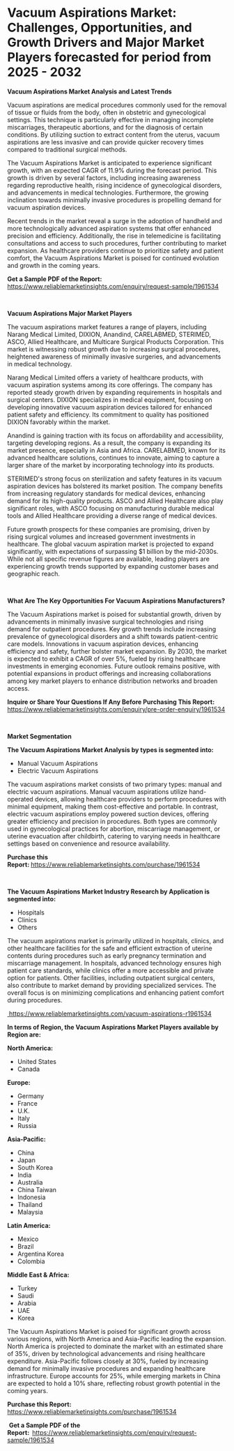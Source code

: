 <p><h1>Vacuum Aspirations Market: Challenges, Opportunities, and Growth Drivers and Major Market Players forecasted for period from 2025 - 2032</h1></p><p><strong>Vacuum Aspirations Market Analysis and Latest Trends</strong></p>
<p><p>Vacuum aspirations are medical procedures commonly used for the removal of tissue or fluids from the body, often in obstetric and gynecological settings. This technique is particularly effective in managing incomplete miscarriages, therapeutic abortions, and for the diagnosis of certain conditions. By utilizing suction to extract content from the uterus, vacuum aspirations are less invasive and can provide quicker recovery times compared to traditional surgical methods.</p><p>The Vacuum Aspirations Market is anticipated to experience significant growth, with an expected CAGR of 11.9% during the forecast period. This growth is driven by several factors, including increasing awareness regarding reproductive health, rising incidence of gynecological disorders, and advancements in medical technologies. Furthermore, the growing inclination towards minimally invasive procedures is propelling demand for vacuum aspiration devices. </p><p>Recent trends in the market reveal a surge in the adoption of handheld and more technologically advanced aspiration systems that offer enhanced precision and efficiency. Additionally, the rise in telemedicine is facilitating consultations and access to such procedures, further contributing to market expansion. As healthcare providers continue to prioritize safety and patient comfort, the Vacuum Aspirations Market is poised for continued evolution and growth in the coming years.</p></p>
<p><strong>Get a Sample PDF of the Report:&nbsp;</strong> <a href="https://www.reliablemarketinsights.com/enquiry/request-sample/1961534?utm_campaign=3284&utm_medium=2&utm_source=Github&utm_content=ia&utm_term=13042025&utm_id=vacuum-aspirations">https://www.reliablemarketinsights.com/enquiry/request-sample/1961534</a></p>
<p>&nbsp;</p>
<p><strong>Vacuum Aspirations Major Market Players</strong></p>
<p><p>The vacuum aspirations market features a range of players, including Narang Medical Limited, DIXION, Anandind, CARELABMED, STERIMED, ASCO, Allied Healthcare, and Multicare Surgical Products Corporation. This market is witnessing robust growth due to increasing surgical procedures, heightened awareness of minimally invasive surgeries, and advancements in medical technology.</p><p>Narang Medical Limited offers a variety of healthcare products, with vacuum aspiration systems among its core offerings. The company has reported steady growth driven by expanding requirements in hospitals and surgical centers. DIXION specializes in medical equipment, focusing on developing innovative vacuum aspiration devices tailored for enhanced patient safety and efficiency. Its commitment to quality has positioned DIXION favorably within the market.</p><p>Anandind is gaining traction with its focus on affordability and accessibility, targeting developing regions. As a result, the company is expanding its market presence, especially in Asia and Africa. CARELABMED, known for its advanced healthcare solutions, continues to innovate, aiming to capture a larger share of the market by incorporating technology into its products.</p><p>STERIMED's strong focus on sterilization and safety features in its vacuum aspiration devices has bolstered its market position. The company benefits from increasing regulatory standards for medical devices, enhancing demand for its high-quality products. ASCO and Allied Healthcare also play significant roles, with ASCO focusing on manufacturing durable medical tools and Allied Healthcare providing a diverse range of medical devices.</p><p>Future growth prospects for these companies are promising, driven by rising surgical volumes and increased government investments in healthcare. The global vacuum aspiration market is projected to expand significantly, with expectations of surpassing $1 billion by the mid-2030s. While not all specific revenue figures are available, leading players are experiencing growth trends supported by expanding customer bases and geographic reach.</p></p>
<p>&nbsp;</p>
<p><strong>What Are The Key Opportunities For Vacuum Aspirations Manufacturers?</strong></p>
<p><p>The Vacuum Aspirations market is poised for substantial growth, driven by advancements in minimally invasive surgical technologies and rising demand for outpatient procedures. Key growth trends include increasing prevalence of gynecological disorders and a shift towards patient-centric care models. Innovations in vacuum aspiration devices, enhancing efficiency and safety, further bolster market expansion. By 2030, the market is expected to exhibit a CAGR of over 5%, fueled by rising healthcare investments in emerging economies. Future outlook remains positive, with potential expansions in product offerings and increasing collaborations among key market players to enhance distribution networks and broaden access.</p></p>
<p><strong>Inquire or Share Your Questions If Any Before Purchasing This Report:</strong> <a href="https://www.reliablemarketinsights.com/enquiry/pre-order-enquiry/1961534?utm_campaign=3284&utm_medium=2&utm_source=Github&utm_content=ia&utm_term=13042025&utm_id=vacuum-aspirations">https://www.reliablemarketinsights.com/enquiry/pre-order-enquiry/1961534</a></p>
<p>&nbsp;</p>
<p><strong>Market Segmentation</strong></p>
<p><strong>The Vacuum Aspirations Market Analysis by types is segmented into:</strong></p>
<p><ul><li>Manual Vacuum Aspirations</li><li>Electric Vacuum Aspirations</li></ul></p>
<p><p>The vacuum aspirations market consists of two primary types: manual and electric vacuum aspirations. Manual vacuum aspirations utilize hand-operated devices, allowing healthcare providers to perform procedures with minimal equipment, making them cost-effective and portable. In contrast, electric vacuum aspirations employ powered suction devices, offering greater efficiency and precision in procedures. Both types are commonly used in gynecological practices for abortion, miscarriage management, or uterine evacuation after childbirth, catering to varying needs in healthcare settings based on convenience and resource availability.</p></p>
<p><strong>Purchase this Report:&nbsp;</strong><a href="https://www.reliablemarketinsights.com/purchase/1961534?utm_campaign=3284&utm_medium=2&utm_source=Github&utm_content=ia&utm_term=13042025&utm_id=vacuum-aspirations">https://www.reliablemarketinsights.com/purchase/1961534</a></p>
<p>&nbsp;</p>
<p><strong>The Vacuum Aspirations Market Industry Research by Application is segmented into:</strong></p>
<p><ul><li>Hospitals</li><li>Clinics</li><li>Others</li></ul></p>
<p><p>The vacuum aspirations market is primarily utilized in hospitals, clinics, and other healthcare facilities for the safe and efficient extraction of uterine contents during procedures such as early pregnancy termination and miscarriage management. In hospitals, advanced technology ensures high patient care standards, while clinics offer a more accessible and private option for patients. Other facilities, including outpatient surgical centers, also contribute to market demand by providing specialized services. The overall focus is on minimizing complications and enhancing patient comfort during procedures.</p></p>
<p><a href="https://www.reliablemarketinsights.com/vacuum-aspirations-r1961534?utm_campaign=3284&utm_medium=2&utm_source=Github&utm_content=ia&utm_term=13042025&utm_id=vacuum-aspirations">&nbsp;https://www.reliablemarketinsights.com/vacuum-aspirations-r1961534</a></p>
<p><strong>In terms of Region, the Vacuum Aspirations Market Players available by Region are:</strong></p>
<p>
    <p> <strong> North America: </strong>
        <ul>
            <li>United States</li>
            <li>Canada</li>
        </ul>
        </p> 
    <p> <strong> Europe: </strong>
        <ul>
            <li>Germany</li>
            <li>France</li>
            <li>U.K.</li>
            <li>Italy</li>
            <li>Russia</li>
        </ul>
        </p> 
    <p> <strong> Asia-Pacific: </strong>
        <ul>
            <li>China</li>
            <li>Japan</li>
            <li>South Korea</li>
            <li>India</li>
            <li>Australia</li>
            <li>China Taiwan</li>
            <li>Indonesia</li>
            <li>Thailand</li>
            <li>Malaysia</li>
        </ul>
        </p> 
    <p> <strong> Latin America: </strong>
        <ul>
            <li>Mexico</li>
            <li>Brazil</li>
            <li>Argentina Korea</li>
            <li>Colombia</li>
        </ul>
        </p> 
    <p> <strong> Middle East & Africa: </strong>
        <ul>
            <li>Turkey</li>
            <li>Saudi</li>
            <li>Arabia</li>
            <li>UAE</li>
            <li>Korea</li>
        </ul>
    </p>
    </p>
<p><p>The Vacuum Aspirations Market is poised for significant growth across various regions, with North America and Asia-Pacific leading the expansion. North America is projected to dominate the market with an estimated share of 35%, driven by technological advancements and rising healthcare expenditure. Asia-Pacific follows closely at 30%, fueled by increasing demand for minimally invasive procedures and expanding healthcare infrastructure. Europe accounts for 25%, while emerging markets in China are expected to hold a 10% share, reflecting robust growth potential in the coming years.</p></p>
<p><strong>Purchase this Report: </strong><a href="https://www.reliablemarketinsights.com/purchase/1961534?utm_campaign=3284&utm_medium=2&utm_source=Github&utm_content=ia&utm_term=13042025&utm_id=vacuum-aspirations">https://www.reliablemarketinsights.com/purchase/1961534</a></p>
<p>&nbsp;<strong>Get a Sample PDF of the Report:&nbsp;&nbsp;</strong><a href="https://www.reliablemarketinsights.com/enquiry/request-sample/1961534?utm_campaign=3284&utm_medium=2&utm_source=Github&utm_content=ia&utm_term=13042025&utm_id=vacuum-aspirations">https://www.reliablemarketinsights.com/enquiry/request-sample/1961534</a></p>
<p><strong></strong></p>
<p><p></p><p></p><p></p></p>